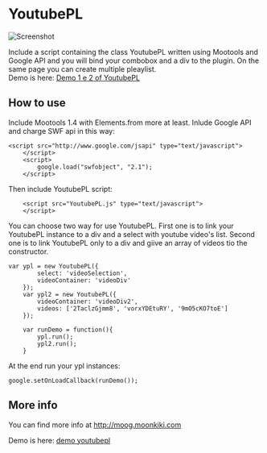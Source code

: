 YoutubePL
=========

![Screenshot](http://moog.moonkiki.com/wp-content/uploads/2010/03/youtubepl2.png)

Include a script containing the class YoutubePL written using Mootools and Google API and you will bind your combobox and a div to the plugin.
On the same page you can create multiple pleaylist.  
Demo is here: <a href="http://moog.moonkiki.com/MooG/plugin/YoutubePL/youtubePLDemo.html">Demo 1 e 2 of YoutubePL</a>

How to use
----------

Include Mootools 1.4 with Elements.from more at least. Inlude Google API and charge SWF api in this way:

	<script src="http://www.google.com/jsapi" type="text/javascript">
        </script>
        <script>
            google.load("swfobject", "2.1");
        </script>


Then include YoutubePL script:

        <script src="YoutubePL.js" type="text/javascript">
        </script>

You can choose two way for use YoutubePL. First one is to link your YoutubePL instance to a div and a select with youtube video's list. Second one is to link YoutubePL only to a div and giive an array of videos tio the constructor.


	var ypl = new YoutubePL({
            select: 'videoSelection',
            videoContainer: 'videoDiv'
        });
        var ypl2 = new YoutubePL({
            videoContainer: 'videoDiv2',
            videos: ['2TaclzGjmm8', 'vorxYDEtuRY', '9mO5cKO7toE']
        });
        
        var runDemo = function(){
            ypl.run();
            ypl2.run();
        }
        

At the end run your ypl instances:

	google.setOnLoadCallback(runDemo());


More info
-----------------

You can find more info at <a href="http://moog.moonkiki.com">http://moog.moonkiki.com</a>

Demo is here: <a href="http://moog.moonkiki.com/MooG/plugin/YoutubePL/youtubePLDemo.html">demo youtubepl</a>